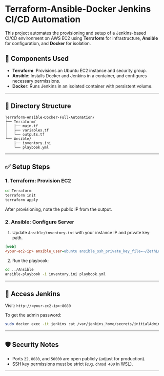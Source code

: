 # Terraform-Ansible-Docker Jenkins CI/CD Automation

This project automates the provisioning and setup of a Jenkins-based CI/CD environment on AWS EC2 using **Terraform** for infrastructure, **Ansible** for configuration, and **Docker** for isolation.

## 🚀 Components Used

- **Terraform**: Provisions an Ubuntu EC2 instance and security group.
- **Ansible**: Installs Docker and Jenkins in a container, and configures necessary permissions.
- **Docker**: Runs Jenkins in an isolated container with persistent volume.

---

## 📁 Directory Structure

```
Terraform-Ansible-Docker-Full-Automation/
├── Terraform/
│   ├── main.tf
│   ├── variables.tf
│   └── outputs.tf
└── Ansible/
    ├── inventory.ini
    └── playbook.yml
```

---

## ✅ Setup Steps

### 1. Terraform: Provision EC2

```bash
cd Terraform
terraform init
terraform apply
```

After provisioning, note the public IP from the output.

### 2. Ansible: Configure Server

1. Update `Ansible/inventory.ini` with your instance IP and private key path.

```ini
[web]
<your-ec2-ip> ansible_user=ubuntu ansible_ssh_private_key_file=~/ZethLabKey.pem
```

2. Run the playbook:

```bash
cd ../Ansible
ansible-playbook -i inventory.ini playbook.yml
```

---

## 🔐 Access Jenkins

Visit: `http://<your-ec2-ip>:8080`

To get the admin password:

```bash
sudo docker exec -it jenkins cat /var/jenkins_home/secrets/initialAdminPassword
```

---

## 🛡 Security Notes

- Ports `22`, `8080`, and `50000` are open publicly (adjust for production).
- SSH key permissions must be strict (e.g. `chmod 400` in WSL).

---
